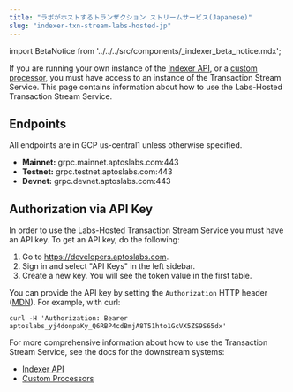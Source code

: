 ```yaml
---
title: "ラボがホストするトランザクション ストリームサービス(Japanese)"
slug: "indexer-txn-stream-labs-hosted-jp"
---
```


import BetaNotice from '../../../src/components/\_indexer_beta_notice.mdx';

<BetaNotice />

If you are running your own instance of the [Indexer API](/indexer/api), or a [custom processor](/indexer/custom-processors), you must have access to an instance of the Transaction Stream Service. This page contains information about how to use the Labs-Hosted Transaction Stream Service.

## Endpoints

All endpoints are in GCP us-central1 unless otherwise specified.

- **Mainnet:** grpc.mainnet.aptoslabs.com:443
- **Testnet:** grpc.testnet.aptoslabs.com:443
- **Devnet:** grpc.devnet.aptoslabs.com:443

<!--
## Rate limits
The following rate limit applies for the Aptos Labs hosted Transaction Stream Service:

- todo todo

If you need a higher rate limit, consider running the Transaction Stream Service yourself. See the guide to self-hosting [here](./self-hosted).
-->

## Authorization via API Key

In order to use the Labs-Hosted Transaction Stream Service you must have an API key. To get an API key, do the following:

1. Go to https://developers.aptoslabs.com.
2. Sign in and select "API Keys" in the left sidebar.
3. Create a new key. You will see the token value in the first table.

You can provide the API key by setting the `Authorization` HTTP header ([MDN](https://developer.mozilla.org/en-US/docs/Web/HTTP/Headers/Authorization)). For example, with curl:

```
curl -H 'Authorization: Bearer aptoslabs_yj4donpaKy_Q6RBP4cdBmjA8T51hto1GcVX5ZS9S65dx'
```

For more comprehensive information about how to use the Transaction Stream Service, see the docs for the downstream systems:

- [Indexer API](/indexer/api/self-hosted)
- [Custom Processors](/indexer/custom-processors)
